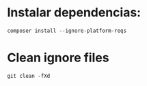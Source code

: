 # Instalar dependencias:

```
composer install --ignore-platform-reqs
```

# Clean ignore files

```
git clean -fXd
```
